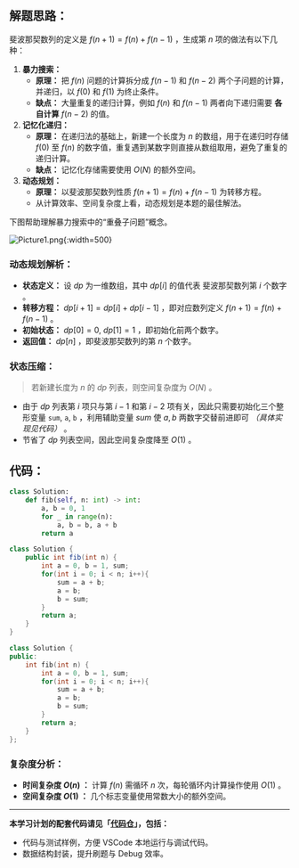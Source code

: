 ## 解题思路：

斐波那契数列的定义是 $f(n + 1) = f(n) + f(n - 1)$ ，生成第 $n$ 项的做法有以下几种：

1. **暴力搜索：**
    - **原理：** 把 $f(n)$ 问题的计算拆分成 $f(n-1)$ 和 $f(n-2)$ 两个子问题的计算，并递归，以 $f(0)$ 和 $f(1)$ 为终止条件。
    - **缺点：** 大量重复的递归计算，例如 $f(n)$ 和 $f(n - 1)$ 两者向下递归需要 **各自计算** $f(n - 2)$ 的值。
2. **记忆化递归：**
    - **原理：** 在递归法的基础上，新建一个长度为 $n$ 的数组，用于在递归时存储 $f(0)$ 至 $f(n)$ 的数字值，重复遇到某数字则直接从数组取用，避免了重复的递归计算。
    - **缺点：** 记忆化存储需要使用 $O(N)$ 的额外空间。
3. **动态规划：**
    - **原理：** 以斐波那契数列性质 $f(n + 1) = f(n) + f(n - 1)$ 为转移方程。
    - 从计算效率、空间复杂度上看，动态规划是本题的最佳解法。

下图帮助理解暴力搜索中的“重叠子问题”概念。

![Picture1.png](https://pic.leetcode-cn.com/1599882883-mtYecf-Picture1.png){:width=500}

### 动态规划解析：

- **状态定义：** 设 $dp$ 为一维数组，其中 $dp[i]$ 的值代表 斐波那契数列第 $i$ 个数字 。
- **转移方程：** $dp[i + 1] = dp[i] + dp[i - 1]$ ，即对应数列定义 $f(n + 1) = f(n) + f(n - 1)$ 。
- **初始状态：** $dp[0] = 0$, $dp[1] = 1$ ，即初始化前两个数字。
- **返回值：** $dp[n]$ ，即斐波那契数列的第 $n$ 个数字。

### 状态压缩：

> 若新建长度为 $n$ 的 $dp$ 列表，则空间复杂度为 $O(N)$ 。

- 由于 $dp$ 列表第 $i$ 项只与第 $i-1$ 和第 $i-2$ 项有关，因此只需要初始化三个整形变量 `sum`, `a`, `b` ，利用辅助变量 $sum$ 使 $a, b$ 两数字交替前进即可 *（具体实现见代码）* 。
- 节省了 $dp$ 列表空间，因此空间复杂度降至 $O(1)$ 。

## 代码：

```Python []
class Solution:
    def fib(self, n: int) -> int:
        a, b = 0, 1
        for _ in range(n):
            a, b = b, a + b
        return a
```

```Java []
class Solution {
    public int fib(int n) {
        int a = 0, b = 1, sum;
        for(int i = 0; i < n; i++){
            sum = a + b;
            a = b;
            b = sum;
        }
        return a;
    }
}
```

```C++ []
class Solution {
public:
    int fib(int n) {
        int a = 0, b = 1, sum;
        for(int i = 0; i < n; i++){
            sum = a + b;
            a = b;
            b = sum;
        }
        return a;
    }
};
```

### 复杂度分析：

- **时间复杂度 $O(n)$ ：** 计算 $f(n)$ 需循环 $n$ 次，每轮循环内计算操作使用 $O(1)$ 。
- **空间复杂度 $O(1)$ ：** 几个标志变量使用常数大小的额外空间。

---

**本学习计划的配套代码请见「[代码仓](https://github.com/krahets/selected-coding-interview)」，包括：**

- 代码与测试样例，方便 VSCode 本地运行与调试代码。
- 数据结构封装，提升刷题与 Debug 效率。

